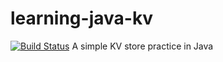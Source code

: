 # learning-java-kv
[![Build Status](https://travis-ci.org/reterVision/learning-java-kv.svg?branch=master)](https://travis-ci.org/reterVision/learning-java-kv)
A simple KV store practice in Java
